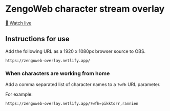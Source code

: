 # ZengoWeb character stream overlay

[👀 Watch live](https://www.twitch.tv/zengoweb)

## Instructions for use

Add the following URL as a 1920 x 1080px browser source to OBS.

```text
https://zengoweb-overlay.netlify.app/
```

### When characters are working from home

Add a comma separated list of character names to a `?wfh` URL parameter.

For example:

```text
https://zengoweb-overlay.netlify.app/?wfh=pikktorr,rannien
```
